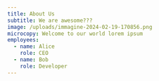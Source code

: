 ```yaml
---
title: About Us
subtitle: We are awesome???
image: /uploads/immagine-2024-02-19-170856.png
microcopy: Welcome to our world lorem ipsum
employees:
  - name: Alice
    role: CEO
  - name: Bob
    role: Developer
---
```


